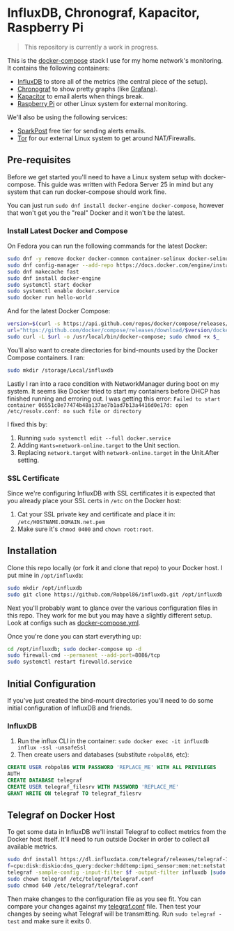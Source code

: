 # InfluxDB, Chronograf, Kapacitor, Raspberry Pi

> This repository is currently a work in progress.

This is the [docker-compose](https://docs.docker.com/compose/) stack I use for my home network's monitoring. It contains
the following containers:

* [InfluxDB](https://docs.influxdata.com/influxdb/) to store all of the metrics (the central piece of the setup).
* [Chronograf](https://docs.influxdata.com/chronograf/) to show pretty graphs (like [Grafana](http://grafana.org/)).
* [Kapacitor](https://docs.influxdata.com/kapacitor/) to email alerts when things break.
* [Raspberry Pi](https://robpol86.com/raspberry_pi_project_fi.html) or other Linux system for external monitoring.

We'll also be using the following services:

* [SparkPost](https://www.sparkpost.com/pricing/) free tier for sending alerts emails.
* [Tor](https://www.torproject.org/) for our external Linux system to get around NAT/Firewalls.

## Pre-requisites

Before we get started you'll need to have a Linux system setup with docker-compose. This guide was written with Fedora
Server 25 in mind but any system that can run docker-compose should work fine.

You can just run `sudo dnf install docker-engine docker-compose`, however that won't get you the "real" Docker and it
won't be the latest.

### Install Latest Docker and Compose

On Fedora you can run the following commands for the latest Docker:

```bash
sudo dnf -y remove docker docker-common container-selinux docker-selinux
sudo dnf config-manager --add-repo https://docs.docker.com/engine/installation/linux/repo_files/fedora/docker.repo
sudo dnf makecache fast
sudo dnf install docker-engine
sudo systemctl start docker
sudo systemctl enable docker.service
sudo docker run hello-world
```

And for the latest Docker Compose:

```bash
version=$(curl -s https://api.github.com/repos/docker/compose/releases/latest |jq --raw-output .name)
url="https://github.com/docker/compose/releases/download/$version/docker-compose-Linux-$(uname -m)"
sudo curl -L $url -o /usr/local/bin/docker-compose; sudo chmod +x $_
```

You'll also want to create directories for bind-mounts used by the Docker Compose containers. I ran:

```bash
sudo mkdir /storage/Local/influxdb
```

Lastly I ran into a race condition with NetworkManager during boot on my system. It seems like Docker tried to start my
containers before DHCP has finished running and erroring out. I was getting this error:
`Failed to start container 06551c8e77474b48a137ae7b1ad7b13a4416d0e17d: open /etc/resolv.conf: no such file or directory`

I fixed this by:

1. Running `sudo systemctl edit --full docker.service`
2. Adding `Wants=network-online.target` to the Unit section.
3. Replacing `network.target` with `network-online.target` in the Unit.After setting.

### SSL Certificate

Since we're configuring InfluxDB with SSL certificates it is expected that you already place your SSL certs in `/etc` on
the Docker host:

1. Cat your SSL private key and certificate and place it in: `/etc/HOSTNAME.DOMAIN.net.pem`
2. Make sure it's `chmod 0400` and `chown root:root`.

## Installation

Clone this repo locally (or fork it and clone that repo) to your Docker host. I put mine in `/opt/influxdb`:

```bash
sudo mkdir /opt/influxdb
sudo git clone https://github.com/Robpol86/influxdb.git /opt/influxdb
```

Next you'll probably want to glance over the various configuration files in this repo. They work for me but you may
have a slightly different setup. Look at configs such as [docker-compose.yml](docker-compose.yml).

Once you're done you can start everything up:

```bash
cd /opt/influxdb; sudo docker-compose up -d
sudo firewall-cmd --permanent --add-port=8086/tcp
sudo systemctl restart firewalld.service
```

## Initial Configuration

If you've just created the bind-mount directories you'll need to do some initial configuration of InfluxDB and friends.

### InfluxDB

1. Run the influx CLI in the container: `sudo docker exec -it influxdb influx -ssl -unsafeSsl`
2. Then create users and databases (substitute `robpol86`, etc):

```sql
CREATE USER robpol86 WITH PASSWORD 'REPLACE_ME' WITH ALL PRIVILEGES
AUTH
CREATE DATABASE telegraf
CREATE USER telegraf_filesrv WITH PASSWORD 'REPLACE_ME'
GRANT WRITE ON telegraf TO telegraf_filesrv
```

## Telegraf on Docker Host

To get some data in InfluxDB we'll install Telegraf to collect metrics from the Docker host itself. It'll need to run
outside Docker in order to collect all available metrics.

```bash
sudo dnf install https://dl.influxdata.com/telegraf/releases/telegraf-1.2.1.x86_64.rpm
f=cpu:disk:diskio:dns_query:docker:hddtemp:ipmi_sensor:mem:net:netstat:ping:processes:swap:system
telegraf -sample-config -input-filter $f -output-filter influxdb |sudo tee /etc/telegraf/telegraf.conf
sudo chown telegraf /etc/telegraf/telegraf.conf
sudo chmod 640 /etc/telegraf/telegraf.conf
```

Then make changes to the configuration file as you see fit. You can compare your changes against my 
[telegraf.conf](etc/telegraf.conf) file. Then test your changes by seeing what Telegraf will be transmitting. Run
`sudo telegraf -test` and make sure it exits 0.
